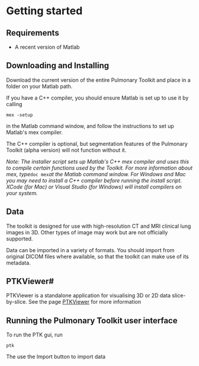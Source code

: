 # Getting started


## Requirements

  * A recent version of Matlab


## Downloading and Installing

Download the current version of the entire Pulmonary Toolkit and place in a folder on your Matlab path.

If you have a C++ compiler, you should ensure Matlab is set up to use it by calling
```
mex -setup
```
in the Matlab command window, and follow the instructions to set up Matlab's mex compiler.

The C++ compiler is optional, but segmentation features of the Pulmonary Toolkit (alpha version) will not function without it.

_Note: The installer script sets up Matlab's C++ mex compiler and uses this to compile certain functions used by the Toolkit. For more information about mex, type_`doc mex`_at the Matlab command window. For Windows and Mac you may need to install a C++ compiler before running the install script. XCode (for Mac) or Visual Studio (for Windows) will install compilers on your system._

## Data

The toolkit is designed for use with high-resolution CT and MRI clinical lung images in 3D. Other types of image may work but are not officially supported.

Data can be imported in a variety of formats. You should import from original DICOM files where available, so that the toolkit can make use of its metadata.


## PTKViewer#

PTKViewer is a standalone application for visualising 3D or 2D data slice-by-slice. See the page [PTKViewer](../features/PTKViewer.md) for more information


## Running the Pulmonary Toolkit user interface

To run the PTK gui, run
```
ptk
```
The use the Import button to import data
